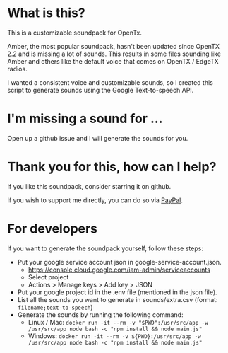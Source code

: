 # What is this?
This is a customizable soundpack for OpenTx.

Amber, the most popular soundpack, hasn't been updated since OpenTX 2.2 and is missing a lot of sounds. This results in some files sounding like Amber and others like the default voice that comes on OpenTX / EdgeTX radios.

I wanted a consistent voice and customizable sounds, so I created this script to generate sounds using the Google Text-to-speech API.

# I'm missing a sound for ...
Open up a github issue and I will generate the sounds for you.

# Thank you for this, how can I help?
If you like this soundpack, consider starring it on github.

If you wish to support me directly, you can do so via [PayPal](https://www.paypal.com/paypalme/finalfrag).

# For developers
If you want to generate the soundpack yourself, follow these steps:
- Put your google service account json in google-service-account.json.
    - https://console.cloud.google.com/iam-admin/serviceaccounts
    - Select project
    - Actions > Manage keys > Add key > JSON
- Put your google project id in the .env file (mentioned in the json file).
- List all the sounds you want to generate in sounds/extra.csv (format: `filename;text-to-speech`)
- Generate the sounds by running the following command:
    - Linux / Mac: `docker run -it --rm -v "$PWD":/usr/src/app -w /usr/src/app node bash -c "npm install && node main.js"`
    - Windows: `docker run -it --rm -v ${PWD}:/usr/src/app -w /usr/src/app node bash -c "npm install && node main.js"`